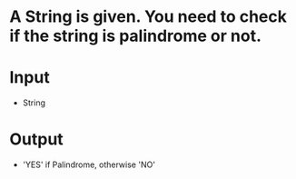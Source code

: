 # A String is given. You need to check if the string is palindrome or not.


# Input
- String

# Output
- 'YES' if Palindrome, otherwise 'NO'

